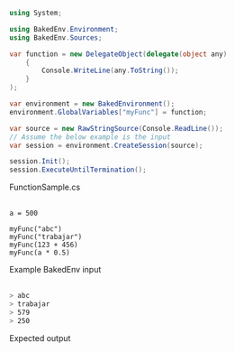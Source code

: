 ```cs
using System;

using BakedEnv.Environment;
using BakedEnv.Sources;

var function = new DelegateObject(delegate(object any) 
    { 
        Console.WriteLine(any.ToString()); 
    }
);

var environment = new BakedEnvironment();
environment.GlobalVariables["myFunc"] = function;

var source = new RawStringSource(Console.ReadLine()); 
// Assume the below example is the input
var session = environment.CreateSession(source);

session.Init();
session.ExecuteUntilTermination();

```
FunctionSample.cs<br/><br/>

```
a = 500

myFunc("abc")
myFunc("trabajar")
myFunc(123 + 456)
myFunc(a * 0.5)
```
Example BakedEnv input<br/><br/>

```sh
> abc
> trabajar
> 579
> 250
```
Expected output